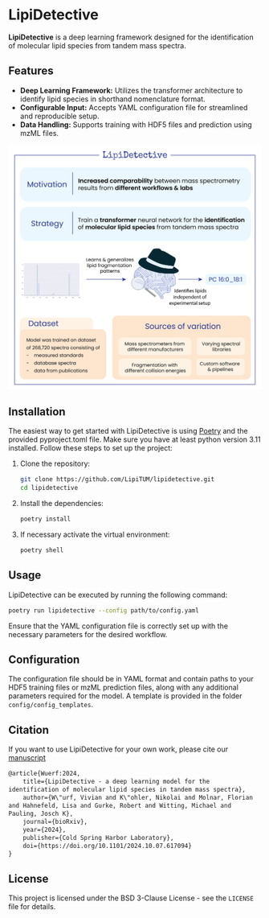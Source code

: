 # LipiDetective

**LipiDetective** is a deep learning framework designed for the identification of molecular lipid species from tandem 
mass spectra.

## Features

- **Deep Learning Framework:** Utilizes the transformer architecture to identify lipid species in shorthand nomenclature format.
- **Configurable Input:** Accepts YAML configuration file for streamlined and reproducible setup.
- **Data Handling:** Supports training with HDF5 files and prediction using mzML files.

![](./docs/source/_static/1_graphical_abstract.png)

## Installation

The easiest way to get started with LipiDetective is using [Poetry](https://python-poetry.org) and the provided pyproject.toml file. 
Make sure you have at least python version 3.11 installed. Follow these steps to set up the project:

1. Clone the repository:
   ```bash
   git clone https://github.com/LipiTUM/lipidetective.git
   cd lipidetective

2. Install the dependencies:
   ```bash
   poetry install

3. If necessary activate the virtual environment:
   ```bash
   poetry shell

## Usage

LipiDetective can be executed by running the following command:

   ```bash
   poetry run lipidetective --config path/to/config.yaml
   ```

Ensure that the YAML configuration file is correctly set up with the necessary parameters for the desired workflow.

## Configuration
The configuration file should be in YAML format and contain paths to your HDF5 training files or mzML prediction files,
along with any additional parameters required for the model. A template is provided in the folder `config/config_templates`. 

## Citation
If you want to use LipiDetective for your own work, please cite our [manuscript](https://doi.org/10.1101/2024.10.07.617094)

```text
@article{Wuerf:2024,
    title={LipiDetective - a deep learning model for the identification of molecular lipid species in tandem mass spectra},
    author={W\"urf, Vivian and K\"ohler, Nikolai and Molnar, Florian and Hahnefeld, Lisa and Gurke, Robert and Witting, Michael and Pauling, Josch K},
    journal={bioRxiv},
    year={2024},
    publisher={Cold Spring Harbor Laboratory},
    doi={https://doi.org/10.1101/2024.10.07.617094}
}
```

## License
This project is licensed under the BSD 3-Clause License - see the `LICENSE` file for details.